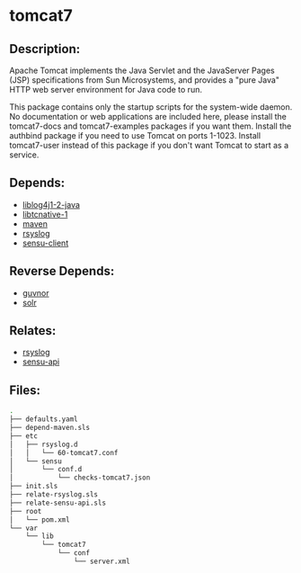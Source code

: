 # tomcat7

## Description:

Apache Tomcat implements the Java Servlet and the JavaServer Pages (JSP) specifications from Sun Microsystems, and provides a "pure Java" HTTP web server environment for Java code to run.

This package contains only the startup scripts for the system-wide daemon. No documentation or web applications are included here, please install the tomcat7-docs and tomcat7-examples packages if you want them. Install the authbind package if you need to use Tomcat on ports 1-1023. Install tomcat7-user instead of this package if you don't want Tomcat to start as a service.

## Depends:

  -  [liblog4j1-2-java](/salt/liblog4j1-2-java)
  -  [libtcnative-1](/salt/libtcnative-1)
  -  [maven](/salt/maven)
  -  [rsyslog](/salt/rsyslog)
  -  [sensu-client](/salt/sensu-client)

## Reverse Depends:

  -  [guvnor](/salt/guvnor)
  -  [solr](/salt/solr)

## Relates:

  -  [rsyslog](/salt/rsyslog)
  -  [sensu-api](/salt/sensu-api)

## Files:

```bash
.
├── defaults.yaml
├── depend-maven.sls
├── etc
│   ├── rsyslog.d
│   │   └── 60-tomcat7.conf
│   └── sensu
│       └── conf.d
│           └── checks-tomcat7.json
├── init.sls
├── relate-rsyslog.sls
├── relate-sensu-api.sls
├── root
│   └── pom.xml
└── var
    └── lib
        └── tomcat7
            └── conf
                └── server.xml
```

